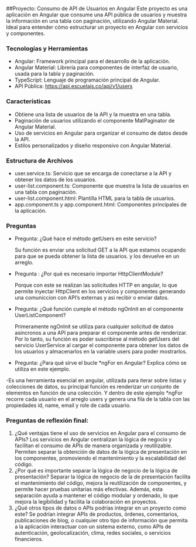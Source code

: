 ##Proyecto: Consumo de API de Usuarios en Angular
Este proyecto es una aplicación en Angular que consume una API pública de usuarios y muestra la información en una tabla con paginación, utilizando Angular Material. Ideal para entender cómo estructurar un proyecto en Angular con servicios y componentes.
### Tecnologías y Herramientas
- Angular: Framework principal para el desarrollo de la aplicación.
- Angular Material: Librería para componentes de interfaz de usuario, usada para la tabla y paginación.
- TypeScript: Lenguaje de programación principal de Angular.
- API Pública: https://api.escuelajs.co/api/v1/users
### Características
- Obtiene una lista de usuarios de la API y la muestra en una tabla.
- Paginación de usuarios utilizando el componente MatPaginator de Angular Material.
- Uso de servicios en Angular para organizar el consumo de datos desde la API.
- Estilos personalizados y diseño responsivo con Angular Material.
### Estructura de Archivos
- user.service.ts: Servicio que se encarga de conectarse a la API y obtener los datos de los usuarios.
- user-list.component.ts: Componente que muestra la lista de usuarios en una tabla con paginación.
- user-list.component.html: Plantilla HTML para la tabla de usuarios.
- app.component.ts y app.component.html: Componentes principales de la aplicación.
### Preguntas
- Pregunta: ¿Qué hace el método getUsers en este servicio?

	Su función es enviar una solicitud GET a la API que estamos ocupando para que se pueda obtener la lista de usuarios. y los devuelve en un arreglo.

- Pregunta : ¿Por qué es necesario importar HttpClientModule?

	Porque con este se realizan las solicitudes HTTP en angular, lo que permite inyectar HttpClient en los servicios y componentes generando una comuniccion con API’s externas y asi recibir o enviar datos.

- Pregunta: ¿Qué función cumple el método ngOnInit en el componente UserListComponent?

	Primeramente ngOnInit se utiliza para cualquier solicitud de datos asíncronos a una API para preparar el componente antes de renderizar. Por lo tanto, su función es poder suscribirse al método getUsers del servicio UserService al cargar el componente para obtener los datos de los usuarios y almacenarlos en la variable users para poder mostrarlos.

- Pregunta: ¿Para qué sirve el bucle *ngFor en Angular? Explica cómo se utiliza en este ejemplo. 

-Es una herramienta esencial en angular, utilizada para iterar sobre listas y colecciones de datos, su principal función es renderizar un conjunto de elementos en función de una colección. Y dentro de este ejemplo *ngFor recorre cada usuario en el arreglo users y genera una fila de la tabla con las propiedades id, name, email y role de cada usuario.

### Preguntas de reflexión final:
1. ¿Qué ventajas tiene el uso de servicios en Angular para el consumo de APIs? Los servicios en Angular centralizan la lógica de negocio y facilitan el consumo de APIs de manera organizada y reutilizable. Permiten separar la obtención de datos de la lógica de presentación en los componentes, promoviendo el mantenimiento y la escalabilidad del código.
2. ¿Por qué es importante separar la lógica de negocio de la lógica de presentación?
Separar la lógica de negocio de la de presentación facilita el mantenimiento del código, mejora la reutilización de componentes, y permite hacer pruebas unitarias más efectivas. Además, esta separación ayuda a mantener el código modular y ordenado, lo que mejora la legibilidad y facilita la colaboración en proyectos.
3. ¿Qué otros tipos de datos o APIs podrías integrar en un proyecto como este?
 Se podrían integrar APIs de productos, órdenes, comentarios, publicaciones de blog, o cualquier otro tipo de información que permita a la aplicación interactuar con un sistema externo, como APIs de autenticación, geolocalización, clima, redes sociales, o servicios financieros.
